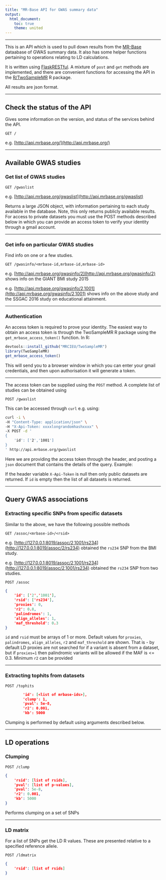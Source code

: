 ```yaml
---
title: "MR-Base API for GWAS summary data"
output:
  html_document:
    toc: true
    theme: united
---
```


---

This is an API which is used to pull down results from the [MR-Base](http://www.mrbase.org/) dataabase of GWAS summary data. It also has some helper functions pertaining to operations relating to LD calculations.

It is written using [FlaskRESTful](https://flask-restful.readthedocs.io/en/latest/). A mixture of `post` and `get` methods are implemented, and there are convenient functions for accessing the API in the [R/TwoSampleMR](https://github.com/MRCIEU/TwoSampleMR) R package. 

All results are json format.

---

## Check the status of the API

Gives some information on the version, and status of the services behind the API.

```
GET /
```

e.g. [http://api.mrbase.org/](http://api.mrbase.org/)


---

## Available GWAS studies

### Get list of GWAS studies

```
GET /gwaslist
```

e.g. [http://api.mrbase.org/gwaslist](http://api.mrbase.org/gwaslist)

Returns a large JSON object, with information pertaining to each study available in the database. Note, this only returns publicly available results. For access to private datasets you must use the POST methods described below in which you can provide an access token to verify your identity through a gmail account.

---

### Get info on particular GWAS studies

Find info on one or a few studies.

```
GET /gwasinfo/<mrbase-id,mrbase-id,mrbase-id>
```

e.g. [http://api.mrbase.org/gwasinfo/2](http://api.mrbase.org/gwasinfo/2) shows info on the GIANT BMI study 2015

e.g. [http://api.mrbase.org/gwasinfo/2,1001](http://api.mrbase.org/gwasinfo/2,1001) shows info on the above study and the SSGAC 2016 study on educational attainment.

---

### Authentication

An access token is required to prove your identity. The easiest way to obtain an access token is through the TwoSampleMR R package using the `get_mrbase_access_token()` function. In R:

```r
devtools::install_github("MRCIEU/TwoSampleMR")
library(TwoSampleMR)
get_mrbase_access_token()
```

This will send you to a browser window in which you can enter your gmail credentials, and then upon authorisation it will generate a token.

---

The access token can be supplied using the `POST` method. A complete list of studies can be obtained using

```
POST /gwaslist
```

This can be accessed through `curl` e.g. using:

```bash
curl -i \
-H "Content-Type: application/json" \
-H "X-Api-Token: xxxxlongrandomhashxxxx" \
-X POST -d '
{
    'id': ['2','1001']
}
' http://api.mrbase.org/gwaslist
```

Here we are providing the access token through the header, and posting a `json` document that contains the details of the query. Example:

If the header variable `X-Api-Token` is null then only public datasets are returned. If `id` is empty then the list of all datasets is returned.

---

## Query GWAS associations

### Extracting specific SNPs from specific datasets

Similar to the above, we have the following possible methods

```
GET /assoc/<mrbase-id>/<rsid>
```

e.g. [http://127.0.0.1:8019/assoc/2,1001/rs234](http://127.0.0.1:8019/assoc/2/rs234) obtained the `rs234` SNP from the BMI study.

e.g. [http://127.0.0.1:8019/assoc/2,1001/rs234](http://127.0.0.1:8019/assoc/2,1001/rs234) obtained the `rs234` SNP from two studies.


```
POST /assoc
```

```json
{
    'id': ['2','1001'],
    'rsid': ['rs234'],
    'proxies': 0,
    'r2': 0.8,
    'palindromes': 1,
    'align_alleles': 1,
    'maf_threshold': 0.3
}
```

`id` and `rsid` must be arrays of 1 or more. Default values for `proxies`, `palindromes`, `align_alleles`, `r2` and `maf_threshold` are shown. That is - by default LD proxies are not searched for if a variant is absent from a dataset, but if `proxies=1` then palindromic variants will be allowed if the MAF is <= 0.3. Minimum `r2` can be provided

---

### Extracting tophits from datasets

```
POST /tophits
```

```json
        'id': [<list of mrbase-ids>],
        'clump': 1,
        'pval': 5e-8,
        'r2': 0.001,
        'kb': 5000
```

Clumping is performed by default using arguments described below.

---

## LD operations

### Clumping

```
POST /clump
```

```json
{
    'rsid': [list of rsids],
    'pval': [list of p-values],
    'pval': 5e-8,
    'r2': 0.001,
    'kb': 5000
}
```

Performs clumping on a set of SNPs

---

### LD matrix

For a list of SNPs get the LD R values. These are presented relative to a specified reference allele.

```
POST /ldmatrix
```

```json
{
    'rsid': [list of rsids]
}
```

